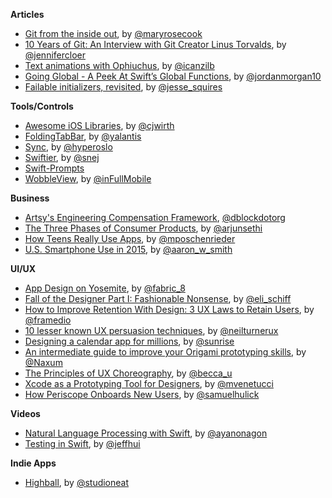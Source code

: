 **Articles**

* [Git from the inside out](https://codewords.recurse.com/issues/two/git-from-the-inside-out), by [@maryrosecook](https://twitter.com/maryrosecook)
* [10 Years of Git: An Interview with Git Creator Linus Torvalds](http://www.linux.com/news/featured-blogs/185-jennifer-cloer/821541-10-years-of-git-an-interview-with-git-creator-linus-torvalds), by [@jennifercloer](https://twitter.com/jennifercloer)
* [Text animations with Ophiuchus](http://www.ios-animations-by-emails.com/posts/2015-april), by [@icanzilb](https://twitter.com/icanzilb)
* [Going Global - A Peek At Swift’s Global Functions](https://medium.com/the-traveled-ios-developers-guide/going-global-9b1002207f4f), by [@jordanmorgan10](https://twitter.com/jordanmorgan10)
* [Failable initializers, revisited](http://www.jessesquires.com/swift-failable-initializers-revisited/), by [@jesse_squires](https://twitter.com/jesse_squires)

**Tools/Controls**

* [Awesome iOS Libraries](https://github.com/cjwirth/awesome-ios-ui), by [@cjwirth](https://twitter.com/cjwirth)
* [FoldingTabBar](https://github.com/Yalantis/FoldingTabBar.iOS), by [@yalantis](https://twitter.com/yalantis)
* [Sync](https://github.com/hyperoslo/Sync), by [@hyperoslo](https://twitter.com/hyperoslo)
* [Swiftier](https://github.com/snej/swiftier), by [@snej](https://twitter.com/snej)
* [Swift-Prompts](https://github.com/GabrielAlva/Swift-Prompts)
* [WobbleView](https://github.com/inFullMobile/WobbleView), by [@inFullMobile](https://twitter.com/inFullMobile)

**Business**

* [Artsy's Engineering Compensation Framework](http://artsy.github.io/blog/2015/04/03/artsy-engineering-compensation-framework/), [@dblockdotorg](https://twitter.com/dblockdotorg)
* [The Three Phases of Consumer Products](https://medium.com/backchannel/lessons-learned-growing-consumer-products-550fc04c63c2), by [@arjunsethi](https://twitter.com/arjunsethi)
* [How Teens Really Use Apps](http://blog.testmunk.com/how-teens-really-use-apps/), by [@mposchenrieder](https://twitter.com/mposchenrieder)
* [U.S. Smartphone Use in 2015](http://www.pewinternet.org/2015/04/01/us-smartphone-use-in-2015/), by [@aaron_w_smith](https://twitter.com/aaron_w_smith/)


**UI/UX**

* [App Design on Yosemite](http://git-tower.com/blog/tower2-yosemite-design), by [@fabric_8](https://twitter.com/fabric_8)
* [Fall of the Designer Part I: Fashionable Nonsense](http://www.elischiff.com/blog/2015/4/7/fall-of-the-designer-part-i-fashionable-nonsense), by [@eli_schiff](https://twitter.com/eli_schiff)
* [How to Improve Retention With Design: 3 UX Laws to Retain Users](https://medium.com/@framedio/how-to-improve-retention-with-design-3-ux-laws-to-retain-users-cd92efb8ffed), by [@framedio](https://twitter.com/framedio)
* [10 lesser known UX persuasion techniques](http://www.uxforthemasses.com/ux-persuasion-techniques/), by [@neilturnerux](https://twitter.com/neilturnerux)
* [Designing a calendar app for millions](http://blog.sunrise.am/post/115690549164/designing-a-calendar-app-for-millions), by [@sunrise](https://twitter.com/sunrise)
* [An intermediate guide to improve your Origami prototyping skills](https://medium.com/@naxum/an-intermediate-guide-to-improve-your-origami-prototyping-skills-55cc9f85de7d), by [@Naxum](https://twitter.com/Naxum)
* [The Principles of UX Choreography](https://medium.com/@becca_u/the-principles-of-ux-choreography-69c91c2cbc2a), by [@becca_u](https://twitter.com/becca_u)
* [Xcode as a Prototyping Tool for Designers](https://robots.thoughtbot.com/xcode-as-a-prototyping-tool-for-designers), by [@mvenetucci](https://twitter.com/mvenetucci)
* [How Periscope Onboards New Users](http://www.useronboard.com/how-periscope-onboards-new-users/), by [@samuelhulick](https://twitter.com/samuelhulick)

**Videos**

* [Natural Language Processing with Swift](http://realm.io/news/natural-language-processing-with-swift/), by [@ayanonagon](https://twitter.com/ayanonagon)
* [Testing in Swift](http://realm.io/news/testing-in-swift/), by [@jeffhui](https://twitter.com/jeffhui)

**Indie Apps**

* [Highball](http://www.studioneat.com/blogs/main/17985764-introducing-highball), by [@studioneat](https://twitter.com/studioneat)
